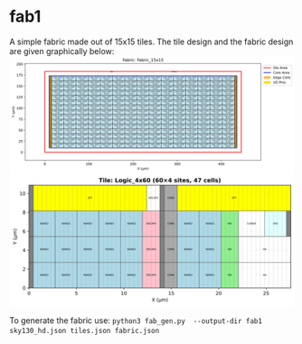 # fab1 
A simple fabric made out of 15x15 tiles. The tile design and the fabric design are given graphically below:
![logic tile](./fabric_15x15.svg)
![logic tile](./tile_4x60.svg)

To generate the fabric use: `python3 fab_gen.py  --output-dir fab1 sky130_hd.json tiles.json fabric.json`
